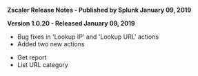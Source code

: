 **Zscaler Release Notes - Published by Splunk January 09, 2019**


**Version 1.0.20 - Released January 09, 2019**

* Bug fixes in 'Lookup IP' and 'Lookup URL' actions
* Added two new actions
+ Get report
+ List URL category
